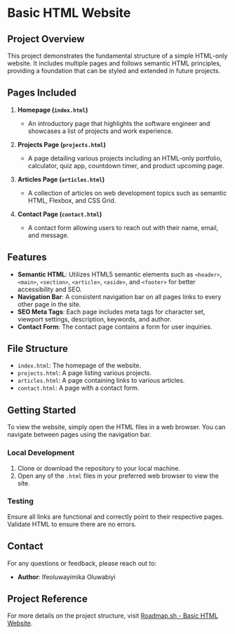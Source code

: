 # Basic HTML Website

## Project Overview

This project demonstrates the fundamental structure of a simple HTML-only website. It includes multiple pages and follows semantic HTML principles, providing a foundation that can be styled and extended in future projects.

## Pages Included

1. **Homepage (`index.html`)**

   - An introductory page that highlights the software engineer and showcases a list of projects and work experience.

2. **Projects Page (`projects.html`)**

   - A page detailing various projects including an HTML-only portfolio, calculator, quiz app, countdown timer, and product upcoming page.

3. **Articles Page (`articles.html`)**

   - A collection of articles on web development topics such as semantic HTML, Flexbox, and CSS Grid.

4. **Contact Page (`contact.html`)**
   - A contact form allowing users to reach out with their name, email, and message.

## Features

- **Semantic HTML**: Utilizes HTML5 semantic elements such as `<header>`, `<main>`, `<section>`, `<article>`, `<aside>`, and `<footer>` for better accessibility and SEO.
- **Navigation Bar**: A consistent navigation bar on all pages links to every other page in the site.
- **SEO Meta Tags**: Each page includes meta tags for character set, viewport settings, description, keywords, and author.
- **Contact Form**: The contact page contains a form for user inquiries.

## File Structure

- `index.html`: The homepage of the website.
- `projects.html`: A page listing various projects.
- `articles.html`: A page containing links to various articles.
- `contact.html`: A page with a contact form.

## Getting Started

To view the website, simply open the HTML files in a web browser. You can navigate between pages using the navigation bar.

### Local Development

1. Clone or download the repository to your local machine.
2. Open any of the `.html` files in your preferred web browser to view the site.

### Testing

Ensure all links are functional and correctly point to their respective pages. Validate HTML to ensure there are no errors.

## Contact

For any questions or feedback, please reach out to:

- **Author**: Ifeoluwayimika Oluwabiyi

## Project Reference

For more details on the project structure, visit [Roadmap.sh - Basic HTML Website](https://roadmap.sh/projects/basic-html-website).
